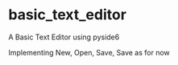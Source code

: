 # basic_text_editor

A Basic Text Editor using pyside6

Implementing New, Open, Save, Save as for now
